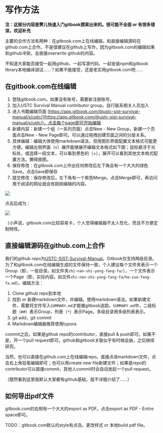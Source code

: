 # 写作方法

**注：这部分内容是霁儿快速入门gitbook摸索出来的。很可能不全面 or 有很多错误，欢迎补充**

主要的合作方法有两种：在gitbook.com上在线编辑，和直接编辑源码在github.com上合作。不是很建议在github上写作，因为gitbook.com的编辑如果和github冲突，会直接overwrite github的内容。

不知道大家能否接受一起用github、一起写源代码、一起安装npm和gitbook library本地编译调试……？如果不能接受，还是老实用gitbook.com吧……

## 在gitbook.com在线编辑

1. 登陆gitbook.com。如果没有账号，需要新注册账号。
2. 加入USTC Survival Manual contributor group。自行联系相关人员加入
3. 进入书籍编辑页面 [https://app.gitbook.com/@ustc-sist-survival-manual/s/ustc/](https://app.gitbook.com/@ustc-sist-survival-manual/s/ustc/)，点击每个page即可开始编辑
4. 新建内容：新建一个组（一系列页面）点击New - New Group，新建一个页面点击New - New Page即可。可以通过拖拽创建页面之间的分层关系。
5. 具体编辑：编辑大体使用markdown语法，但用图形界面配置文本格式可能更方便。编辑左侧界面（v）展开能够展开编辑文本格式如下图；鼠标悬浮于光标处，或选择一段文本，可以看到黑色的（+），展开可以看到其他文本格式配置方法。懒得放图。
6. 保存修改：在gitbook.com上作出任何修改后左下角会有一个大大的绿色Save。点击Save即保存
7. 提交修改：保存修改后，左下角有一个紫色Merge。点击Merge即可，再访问用于阅读的网址就会有刚刚编辑的内容。

![](../.gitbook/assets/form1.1.png)

点击后成为：

![](../.gitbook/assets/form1.png)

（小声说，gitbook.com比较容易卡，个人觉得编辑器不太人性化，而且不方便定制特性。

## 直接编辑源码在github.com上合作

我们的github repo为[USTC-SIST-Survival-Manual](https://github.com/shirley-wu/USTC-SIST-Survival-Manual)。Gitbook仅支持两级目录。为了和gitbook.com在线编辑生成的文件保持一致，个人建议每个文件夹表示一个Group（即，一级目录。如文件夹`zhi-nan-shi-yong-fang-fa/`），一个文件表示一个Page（即，实际内容。如文件`zhi-nan-shi-yong-fang-fa/he-zuo-fang-fa.md`）。编辑方法：

1. Clone github repo到本地
2. 找到 or 新建markdown文件，并编辑。使用markdown语法。如果新建文件，需要将文件写入`SUMMARY.md`才能被gitbook追踪。`SUMMARY.md`中，二级标题（`##`）表示Group，列表（`*`）表示Page。多级目录用多级列表表示。
3. git add，git commit
4. Markdown编辑器推荐使用typora

commit之后，如果是github repo的contributor，直接pull & push即可。如果不是，开一个pull request即可。github和gitbook关联似乎有时候会崩，之后继续研究。

当然，也可以直接在github.com上在线编辑repo。直接点进markdown文件，点击右上角铅笔编辑即可；也可以用create new file新建文件；如果是repo的contributor可以直接commit，其他人commit时会自动发起一个pull request。

（既然看到这里我默认大家都有github基础，就不详细介绍了……）

## 如何导出pdf文件

gitbook.com的右侧有一个大大的export as PDF。点击export as PDF - Entire space即可。

TODO：gitbook.com默认的style有点丑。更改样式 or 本地build pdf file。

